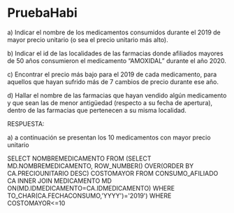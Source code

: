 # PruebaHabi

a) Indicar el nombre de los medicamentos consumidos durante el 2019 de mayor precio unitario (o
sea el precio unitario más alto).</br>

b) Indicar el id de las localidades de las farmacias donde afiliados mayores de 50 años consumieron
el medicamento “AMOXIDAL” durante el año 2020.</br>

c) Encontrar el precio más bajo para el 2019 de cada medicamento, para aquellos que hayan sufrido
más de 7 cambios de precio durante ese año.</br>

d) Hallar el nombre de las farmacias que hayan vendido algún medicamento y que sean las de menor
antigüedad (respecto a su fecha de apertura), dentro de las farmacias que pertenecen a su misma
localidad.</br>

RESPUESTA:</br>

a) a continuación se presentan los 10 medicamentos con mayor precio unitario

SELECT NOMBREMEDICAMENTO FROM (SELECT MD.NOMBREMEDICAMENTO, ROW_NUMBER() OVER(ORDER BY CA.PRECIOUNITARIO DESC) COSTOMAYOR FROM CONSUMO_AFILIADO CA INNER JOIN MEDICAMENTO MD ON(MD.IDMEDICAMENTO=CA.IDMEDICAMENTO) WHERE TO_CHAR(CA.FECHACONSUMO,'YYYY')='2019') WHERE COSTOMAYOR<=10

